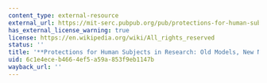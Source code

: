 ```yaml
---
content_type: external-resource
external_url: https://mit-serc.pubpub.org/pub/protections-for-human-subjects/release/1
has_external_license_warning: true
license: https://en.wikipedia.org/wiki/All_rights_reserved
status: ''
title: '**Protections for Human Subjects in Research: Old Models, New Needs?**'
uid: 6c1e4ece-b466-4ef5-a59a-853f9eb1147b
wayback_url: ''
---
```

